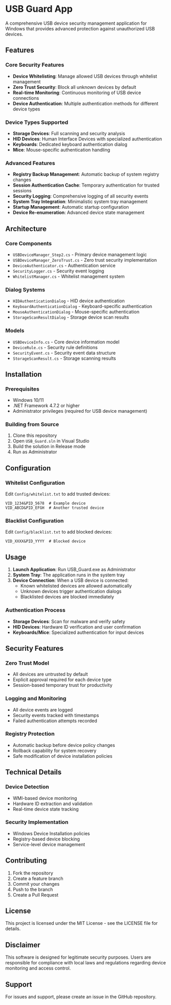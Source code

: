 # USB Guard App

A comprehensive USB device security management application for Windows that provides advanced protection against unauthorized USB devices.

## Features

### Core Security Features
- **Device Whitelisting**: Manage allowed USB devices through whitelist management
- **Zero Trust Security**: Block all unknown devices by default
- **Real-time Monitoring**: Continuous monitoring of USB device connections
- **Device Authentication**: Multiple authentication methods for different device types

### Device Types Supported
- **Storage Devices**: Full scanning and security analysis
- **HID Devices**: Human Interface Devices with specialized authentication
- **Keyboards**: Dedicated keyboard authentication dialog
- **Mice**: Mouse-specific authentication handling

### Advanced Features
- **Registry Backup Management**: Automatic backup of system registry changes
- **Session Authentication Cache**: Temporary authentication for trusted sessions
- **Security Logging**: Comprehensive logging of all security events
- **System Tray Integration**: Minimalistic system tray management
- **Startup Management**: Automatic startup configuration
- **Device Re-enumeration**: Advanced device state management

## Architecture

### Core Components
- `USBDeviceManager_Step2.cs` - Primary device management logic
- `USBDeviceManager_ZeroTrust.cs` - Zero trust security implementation
- `DeviceAuthenticator.cs` - Authentication service
- `SecurityLogger.cs` - Security event logging
- `WhitelistManager.cs` - Whitelist management system

### Dialog Systems
- `HIDAuthenticationDialog` - HID device authentication
- `KeyboardAuthenticationDialog` - Keyboard-specific authentication
- `MouseAuthenticationDialog` - Mouse-specific authentication
- `StorageScanResultDialog` - Storage device scan results

### Models
- `USBDeviceInfo.cs` - Core device information model
- `DeviceRule.cs` - Security rule definitions
- `SecurityEvent.cs` - Security event data structure
- `StorageScanResult.cs` - Storage scanning results

## Installation

### Prerequisites
- Windows 10/11
- .NET Framework 4.7.2 or higher
- Administrator privileges (required for USB device management)

### Building from Source
1. Clone this repository
2. Open `USB_Guard.sln` in Visual Studio
3. Build the solution in Release mode
4. Run as Administrator

## Configuration

### Whitelist Configuration
Edit `Config/whitelist.txt` to add trusted devices:
```
VID_1234&PID_5678  # Example device
VID_ABCD&PID_EFGH  # Another trusted device
```

### Blacklist Configuration
Edit `Config/blacklist.txt` to add blocked devices:
```
VID_XXXX&PID_YYYY  # Blocked device
```

## Usage

1. **Launch Application**: Run USB_Guard.exe as Administrator
2. **System Tray**: The application runs in the system tray
3. **Device Connection**: When a USB device is connected:
   - Known whitelisted devices are allowed automatically
   - Unknown devices trigger authentication dialogs
   - Blacklisted devices are blocked immediately

### Authentication Process
- **Storage Devices**: Scan for malware and verify safety
- **HID Devices**: Hardware ID verification and user confirmation
- **Keyboards/Mice**: Specialized authentication for input devices

## Security Features

### Zero Trust Model
- All devices are untrusted by default
- Explicit approval required for each device type
- Session-based temporary trust for productivity

### Logging and Monitoring
- All device events are logged
- Security events tracked with timestamps
- Failed authentication attempts recorded

### Registry Protection
- Automatic backup before device policy changes
- Rollback capability for system recovery
- Safe modification of device installation policies

## Technical Details

### Device Detection
- WMI-based device monitoring
- Hardware ID extraction and validation
- Real-time device state tracking

### Security Implementation
- Windows Device Installation policies
- Registry-based device blocking
- Service-level device management

## Contributing

1. Fork the repository
2. Create a feature branch
3. Commit your changes
4. Push to the branch
5. Create a Pull Request

## License

This project is licensed under the MIT License - see the LICENSE file for details.

## Disclaimer

This software is designed for legitimate security purposes. Users are responsible for compliance with local laws and regulations regarding device monitoring and access control.

## Support

For issues and support, please create an issue in the GitHub repository.